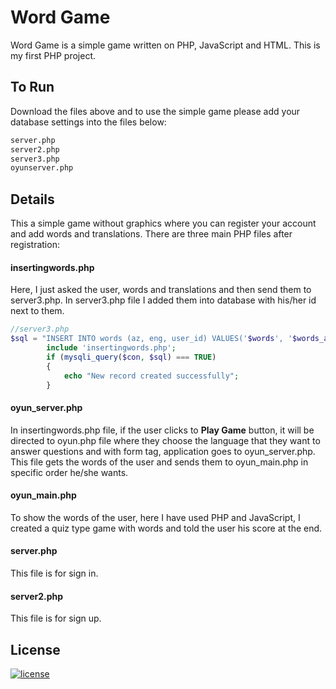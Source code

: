 # Word Game

Word Game is a simple game written on PHP, JavaScript and HTML. This is my first PHP project.


## To Run

Download the files above and to use the simple game please add your database settings into the files below:


```bash
server.php
server2.php
server3.php
oyunserver.php
```

## Details

This a simple game without graphics where you can register your account and add words and translations. There are three main PHP files after registration:

#### insertingwords.php  
Here, I just asked the user, words and translations and then send them to server3.php. In server3.php file I added them into database with his/her id next to them.
```php 
//server3.php
$sql = "INSERT INTO words (az, eng, user_id) VALUES('$words', '$words_az', '$user_id')";
		include 'insertingwords.php';
		if (mysqli_query($con, $sql) === TRUE) 
		{
		    echo "New record created successfully";
		} 
```
#### oyun_server.php
In insertingwords.php file, if the user clicks to **Play Game** button, it will be directed to oyun.php file where they choose the language that they want to answer questions and with form tag, application goes to oyun_server.php. This file gets the words of the user and sends them to oyun_main.php in specific order he/she wants. 
#### oyun_main.php  
To show the words of the user, here I have used PHP and JavaScript, I created a quiz type game with words and told the user his score at the end.
#### server.php
This file is for sign in.
#### server2.php    
This file is for sign up.


## License
[![license](https://img.shields.io/github/license/DAVFoundation/captain-n3m0.svg?style=flat-square)](https://github.com/DAVFoundation/captain-n3m0/blob/master/LICENSE)

